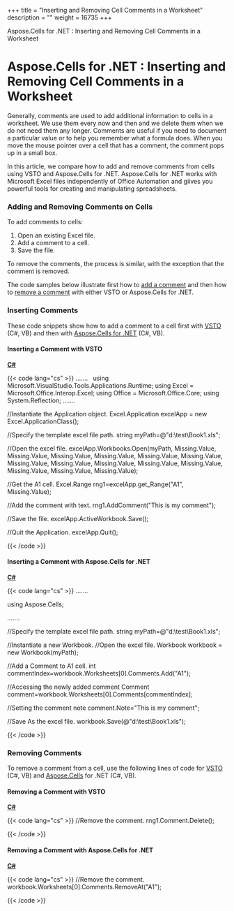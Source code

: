 +++
title = "Inserting and Removing Cell Comments in a Worksheet" 
description = "" 
weight = 16735 
+++

Aspose.Cells for .NET : Inserting and Removing Cell Comments in a Worksheet  

# Aspose.Cells for .NET : Inserting and Removing Cell Comments in a Worksheet


Generally, comments are used to add additional information to cells in a worksheet. We use them every now and then and we delete them when we do not need them any longer. Comments are useful if you need to document a particular value or to help you remember what a formula does. When you move the mouse pointer over a cell that has a comment, the comment pops up in a small box.

In this article, we compare how to add and remove comments from cells using VSTO and Aspose.Cells for .NET. Aspose.Cells for .NET works with Microsoft Excel files independently of Office Automation and giives you powerful tools for creating and manipulating spreadsheets.

### Adding and Removing Comments on Cells

To add comments to cells:

1.  Open an existing Excel file.
2.  Add a comment to a cell.
3.  Save the file.

To remove the comments, the process is similar, with the exception that the comment is removed.

The code samples below illustrate first how to [add a comment](https://docs2.aspose.com/cells/net/developerguide/knowledgebase/migrationfrommicrosoftofficeautomationtoaspose/inserting+and+removing+cell+comments+in+a+worksheet) and then how to [remove a comment](https://docs2.aspose.com/cells/net/developerguide/knowledgebase/migrationfrommicrosoftofficeautomationtoaspose/inserting+and+removing+cell+comments+in+a+worksheet) with either VSTO or Aspose.Cells for .NET.

### Inserting Comments

These code snippets show how to add a comment to a cell first with [VSTO](https://docs2.aspose.com/cells/net/developerguide/knowledgebase/migrationfrommicrosoftofficeautomationtoaspose/inserting+and+removing+cell+comments+in+a+worksheet) (C#, VB) and then with [Aspose.Cells for .NET](https://docs2.aspose.com/cells/net/developerguide/knowledgebase/migrationfrommicrosoftofficeautomationtoaspose/inserting+and+removing+cell+comments+in+a+worksheet) (C#, VB).

#### Inserting a Comment with VSTO

**[C#](/pages/createpage.action?spaceKey=cellsnet&title=C&linkCreation=true&fromPageId=5017487)**

{{< code lang="cs" >}}
.......
 
using Microsoft.VisualStudio.Tools.Applications.Runtime;
using Excel = Microsoft.Office.Interop.Excel;
using Office = Microsoft.Office.Core;
using System.Reflection;
.......

//Instantiate the Application object.
Excel.Application excelApp = new Excel.ApplicationClass();

//Specify the template excel file path.
string myPath=@"d:\test\Book1.xls";

//Open the excel file.
excelApp.Workbooks.Open(myPath, Missing.Value, Missing.Value,
Missing.Value, Missing.Value,
Missing.Value, Missing.Value,
Missing.Value, Missing.Value,
Missing.Value, Missing.Value,
Missing.Value, Missing.Value,
Missing.Value, Missing.Value);

//Get the A1 cell.
Excel.Range rng1=excelApp.get_Range("A1", Missing.Value);

//Add the comment with text.
rng1.AddComment("This is my comment"); 

//Save the file.
excelApp.ActiveWorkbook.Save();

//Quit the Application.
excelApp.Quit();
 
{{< /code >}}

#### Inserting a Comment with Aspose.Cells for .NET

**[C#](/pages/createpage.action?spaceKey=cellsnet&title=C&linkCreation=true&fromPageId=5017487)**

{{< code lang="cs" >}}
.......

using Aspose.Cells;

.......

//Specify the template excel file path.
string myPath=@"d:\test\Book1.xls";

//Instantiate a new Workbook.
//Open the excel file.
Workbook workbook = new Workbook(myPath);

//Add a Comment to A1 cell.
int commentIndex=workbook.Worksheets[0].Comments.Add("A1");

//Accessing the newly added comment
Comment comment=workbook.Worksheets[0].Comments[commentIndex];

//Setting the comment note
comment.Note="This is my comment";

//Save As the excel file.
workbook.Save(@"d:\test\Book1.xls");
 
{{< /code >}}

### Removing Comments

To remove a comment from a cell, use the following lines of code for [VSTO](https://docs2.aspose.com/cells/net/developerguide/knowledgebase/migrationfrommicrosoftofficeautomationtoaspose/inserting+and+removing+cell+comments+in+a+worksheet) (C#, VB) and [Aspose.Cells](https://docs2.aspose.com/cells/net/developerguide/knowledgebase/migrationfrommicrosoftofficeautomationtoaspose/inserting+and+removing+cell+comments+in+a+worksheet) for .NET (C#, VB).

#### Removing a Comment with VSTO

**[C#](/pages/createpage.action?spaceKey=cellsnet&title=C&linkCreation=true&fromPageId=5017487)**

{{< code lang="cs" >}}
//Remove the comment.
rng1.Comment.Delete();    
 
{{< /code >}}

#### Removing a Comment with Aspose.Cells for .NET

**[C#](/pages/createpage.action?spaceKey=cellsnet&title=C&linkCreation=true&fromPageId=5017487)**

{{< code lang="cs" >}}
//Remove the comment.
workbook.Worksheets[0].Comments.RemoveAt("A1"); 
 
{{< /code >}}

